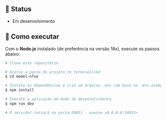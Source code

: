 ## 🚥 Status

- Em desenvolvimento

## 🚀 Como executar

Com o **Node.js** instalado (de preferência na versão 18x), execute os passos abaixo:

```bash
# Clone este repositório

# Acesse a pasta do projeto no terminal/cmd
$ cd model-nfse

# Instale as dependências e crie um arquivo .env com base no .env.example
$ npm install

# Execute a aplicação em modo de desenvolvimento
$ npm run dev

# O servidor inciará na porta:50051 - acesse <0.0.0.0:50053>
```
